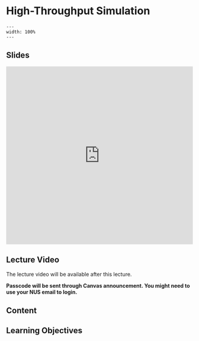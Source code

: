 # High-Throughput Simulation
```{image} ../figures/machine_learning_title2.jpeg
---
width: 100%
---
```

## Slides
<iframe src="https://docs.google.com/presentation/d/e/2PACX-1vQlpTOegXs2ZwFX41GQfqR3anymQidh0j80a3bhH8sZLC8jfgWCPvt1Uemu1xD90l1KhIASeSNLRpSh/embed?start=false&loop=false&delayms=3000" frameborder="0" width="100%" height="480" allowfullscreen="true" mozallowfullscreen="true" webkitallowfullscreen="true"></iframe>

## Lecture Video
The lecture video will be available after this lecture.

**Passcode will be sent through Canvas announcement. You might need to use your NUS email to login.**

## Content

## Learning Objectives
